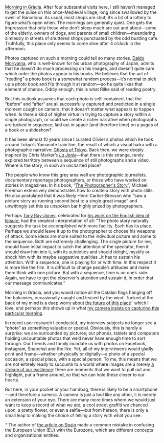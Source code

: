 

[Morning in Gràcia](http://www.flickr.com/photos/sniffles/sets/72157639648233184/). After four substantial
visits here, I still haven’t managed to get the pulse on this once-Medieval village, long since swallowed by
the swell of Barcelona. As usual, most shops are shut; it’s a bit of a lottery to figure what’s open when.
The mornings are generally quiet. One gets the impression that only those who don’t sleep much are out and
about—some of the elderly, owners of dogs, and parents of small children—meandering aimlessly in streets
of shuttered shops punctuated by the odd bustling cafe. Truthfully, this place only seems to come alive after
4 o’clock in the afternoon.

Photos captured on such a morning could tell so many stories. [Daido
Moriyama](http://www.moriyamadaido.com/english/), who is well-known for his urban photography of Japan, admits
that he doesn’t do much processing on his images, and doesn’t quite care which order the photos appear in
his books. He believes that the act of “reading” a photo book is a somewhat random process—it’s normal
to pick up a photo book and flip through it at random—so he quite likes that element of chance. Oddly
enough, this is what Rilke said of reading poetry.

But this outlook assumes that each photo is self-contained, that the “before” and “after” are all
successfully captured and predicted in a single moment caught on camera, that it doesn’t matter what appears
to happen when. Is there a kind of higher virtue in trying to capture a story within a single photograph, or
could we create a richer narrative when photographs are tucked in sequence, laid out in space (and therefore
time) on a pages of a book or a slideshow? 

It has been almost 10 years since I curated Olivier’s photos which he took around Tokyo’s Yamanote train
line, the result of which a visual haiku with a photographic narrative: [Ghosts of
Tokyo](http://www.blurb.com/b/4238482-ghosts-of-tokyo). Back then, we were deeply inspired by Chris Marker’s
*[La Jetée](http://vimeo.com/42460300)*—that there is this strange, rarely explored territory between a
sequence of still photographs and a video. Where is the story, in such an uncharted place?

The people who know this grey area well are photographic journalists, documentary reportage photographers, or
those who have worked on stories in magazines. In his book, “[The Photographer's
Story](http://www.ilex-press.com/books/the-photographers-story/)”, Michael Freeman extensively demonstrates
how to create a story with photo stills. He also postulated that it was likely Henri Cartier-Bresson who
“saw a picture story as running second best to a single great image” and unwittingly set this as unspoken
bar highly prized by photographers. 

Perhaps [Tony Ray-Jones](http://en.wikipedia.org/wiki/Tony_Ray-Jones), celebrated for [his work on the English
idea of
leisure](http://www.sciencemuseum.org.uk/visitmuseum/Plan_your_visit/exhibitions/only_in_england.aspx), had
the simplest interpretation of all: “The photo story naturally suggests the task be accomplished with more
facility. Each has its place. Perhaps we should leave it up to the photographer to choose his weapons of
attack. Some ideas are more suited to the individual picture and some to the sequence. Both are extremely
challenging. The single picture for me, should have initial impact to catch the attention of the spectator,
then it should draw him into it, with its subtleties and should delight, mystify or shock him with its maybe
suggestive qualities…it has to sustain his attention. With a sequence, one is playing for or with time. In
this respect it is more like the film. It is difficult to change people’s attitudes and make them think with
one picture. But with a sequence, time is on one’s side. Again, we have to get the observer's attention and
sustain it, in order that our message communicates.”

Morning in Gràcia, and you would notice all the Catalan flags hanging off the balconies, occasionally caught
and teased by the wind. Tucked at the back of my mind is a deep worry about [the future of this
place](http://caffeinatedthoughts.com/2014/01/spain-fascism-new-black-2/)† which I love, and perhaps this
shows up in what [my camera insists on capturing this particular
morning](http://www.flickr.com/photos/sniffles/sets/72157639648233184/). 

In recent user research I conducted, my interview subjects no longer see a “photo” as something valuable
or special. Obviously, this is hardly a surprise: we are surrounded by pictures; our phones, tablets and
computers holding uncountable photos that we’d never have enough time to sort through. Our friends and
family inundate us with photos on Facebook, Instagram, Snapchat and the like. Yet, all of my interviewees
would gladly print and frame—whether physically or digitally—a photo of a special occasion, a special
place, with a special person. To me, this means that we are not entirely ready to succumb to a world where
images are a merely [a stream of our
existence](http://blog.snapchat.com/post/72561406329/the-frame-makes-the-photograph): there are moments that
we want to pull out and highlight, put a frame around, so that we can hold these closer to our hearts.

But here, in your pocket or your handbag, there is likely to be a smartphone—and therefore a camera. A
camera is just a tool like any other, it is merely an extension of your eye. There are many more times where
we would just want to keep a record of what we ate, a cool street graffiti we chanced upon, a pretty flower,
or even a selfie—but from hereon, there is only a small leap to making the choice of telling a story with
what you see.

† The author of [the article on Spain](http://caffeinatedthoughts.com/2014/01/spain-fascism-new-black-2/)
made a common mistake in confusing the European Union (EU) with the Eurozone, which are different concepts and
organisational entities.